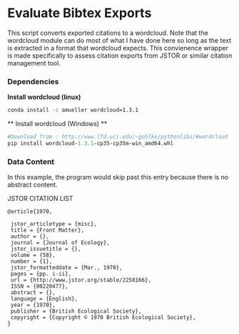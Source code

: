 # Evaluate Bibtex Exports

This script converts exported citations to a wordcloud. Note that the wordcloud module can do most of what I have done here so long as the text is extracted in a format that wordcloud expects. This convienence wrapper is made specifically to assess citation exports from JSTOR or similar citation management tool.


### Dependencies

**Install wordcloud (linux)**
```bash
conda install -c amueller wordcloud=1.3.1
```

** Install wordcloud (Windows) **
```python
#Download from : http://www.lfd.uci.edu/~gohlke/pythonlibs/#wordcloud
pip install wordcloud‑1.3.1‑cp35‑cp35m‑win_amd64.whl
```


### Data Content 
In this example, the program would skip past this entry because there is no abstract content.

JSTOR CITATION LIST
    
    @article{1970,
    
     jstor_articletype = {misc},
     title = {Front Matter},
     author = {},
     journal = {Journal of Ecology},
     jstor_issuetitle = {},
     volume = {58},
     number = {1},
     jstor_formatteddate = {Mar., 1970},
     pages = {pp. i-ii},
     url = {http://www.jstor.org/stable/2258166},
     ISSN = {00220477},
     abstract = {},
     language = {English},
     year = {1970},
     publisher = {British Ecological Society},
     copyright = {Copyright © 1970 British Ecological Society},
    }
